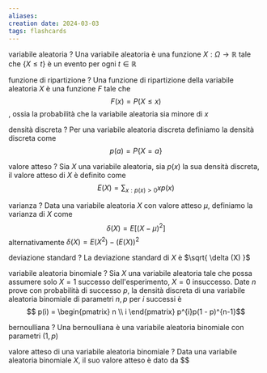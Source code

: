 ```yaml
---
aliases: 
creation date: 2024-03-03
tags: flashcards
---
```



variabile aleatoria
?
Una variabile aleatoria è una funzione $X : \Omega \to \mathbb{R}$ tale che $\{ X \leq t \}$ è un evento per ogni $t \in \mathbb{R}$

funzione di ripartizione
?
Una funzione di ripartizione della variabile aleatoria $X$ è una funzione $F$ tale che $$F(x) = P(X \leq x)$$, ossia la probabilità che la variabile aleatoria sia minore di $x$

densità discreta
?
Per una variabile aleatoria discreta definiamo la densità discreta come $$p(a) = P\{X = a\}$$

valore atteso
?
Sia $X$ una variabile aleatoria, sia $p(x)$ la sua densità discreta, il valore atteso di $X$ è definito come $$E(X) = \sum_{x : p(x) > 0} x p(x)$$

varianza
?
Data una variabile aleatoria $X$ con valore atteso $\mu$, definiamo la varianza di $X$ come
$$ \delta(X) = E[(X - \mu)^2] $$
alternativamente $\delta(X) = E(X^2) - (E(X))^2$

deviazione standard
?
La deviazione standard di $X$ è $\sqrt{ \delta (X) }$

variabile aleatoria binomiale
?
Sia $X$ una variabile aleatoria tale che possa assumere solo $X=1$ successo dell'esperimento, $X=0$ insuccesso. Date $n$ prove con probabilità di successo $p$, la densità discreta di una variabile aleatoria binomiale di parametri $n,p$ per $i$ successi è
$$ p(i) = \begin{pmatrix}
n \\
i
\end{pmatrix} p^{i}p(1 - p)^{n-1}$$

bernoulliana
?
Una bernoulliana è una variabile aleatoria binomiale con parametri $(1,p)$

valore atteso di una variabile aleatoria binomiale
?
Data una variabile aleatoria binomiale $X$, il suo valore atteso è dato da $$